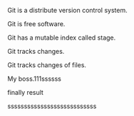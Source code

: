 Git is a distribute version control system.

Git is free software.

Git has a mutable index called stage.

Git tracks changes.

Git tracks changes of files.

My boss.111ssssss

finally result

sssssssssssssssssssssssssss

